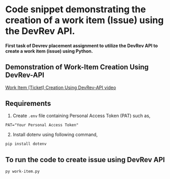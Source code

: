 # Code snippet demonstrating the creation of a work item (Issue) using the DevRev API.

 #### First task of Devrev placement assignment to utilize the DevRev API to create a work item (issue) using Python.
## Demonstration of Work-Item Creation Using DevRev-API
[Work Item (Ticket) Creation Using DevRev-API video](https://drive.google.com/file/d/1X9AtTy2jjHYLbUfNGY16rFWVrOBTz4bf/view?usp=sharing)
 ## Requirements
  1. Create `.env` file containing Personal Access Token (PAT) such as,
 ```
 PAT="Your Personal Access Token"
 ```
  2. Install dotenv using following command,
 ```
 pip install dotenv
 ```

 ## To run the code to create issue using DevRev API
 ```
 py work-item.py
 ```
